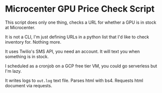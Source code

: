 # Microcenter GPU Price Check Script
This script does only one thing, checks a URL for whether a GPU is in stock at Microcenter.

It is not a CLI, I'm just defining URLs in a python list that I'd like to check inventory for. Nothing more.

It uses Twilio's SMS API, you need an account. It will text you when something is in stock.

I scheduled as a cronjob on a GCP free tier VM, you could go serverless but I'm lazy.

It writes logs to `out.log` text file. Parses html with bs4. Requests html document via requests.